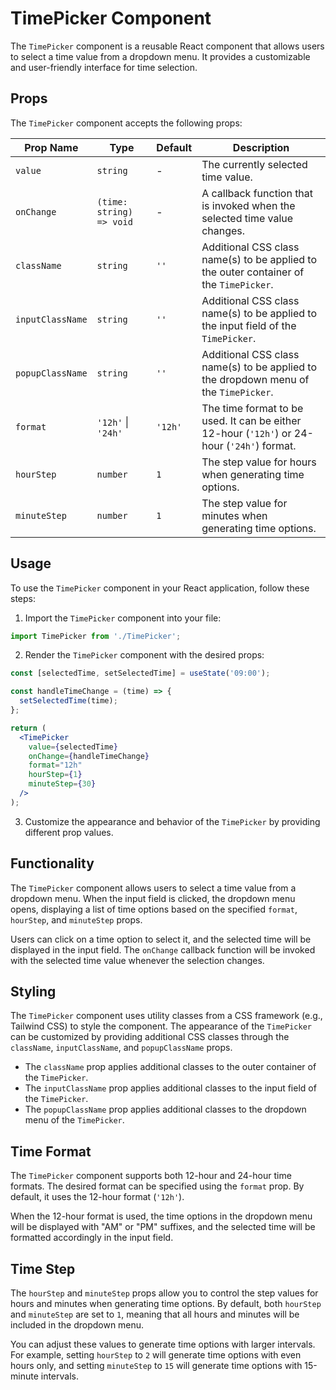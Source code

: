 # TimePicker Component

The `TimePicker` component is a reusable React component that allows users to select a time value from a dropdown menu. It provides a customizable and user-friendly interface for time selection.

## Props

The `TimePicker` component accepts the following props:

| Prop Name         | Type                 | Default   | Description                                                                                  |
|-------------------|----------------------|-----------|----------------------------------------------------------------------------------------------|
| `value`           | `string`             | -         | The currently selected time value.                                                          |
| `onChange`        | `(time: string) => void` | -         | A callback function that is invoked when the selected time value changes.                    |
| `className`       | `string`             | `''`      | Additional CSS class name(s) to be applied to the outer container of the `TimePicker`.      |
| `inputClassName`  | `string`             | `''`      | Additional CSS class name(s) to be applied to the input field of the `TimePicker`.           |
| `popupClassName`  | `string`             | `''`      | Additional CSS class name(s) to be applied to the dropdown menu of the `TimePicker`.         |
| `format`          | `'12h'` \| `'24h'`    | `'12h'`   | The time format to be used. It can be either 12-hour (`'12h'`) or 24-hour (`'24h'`) format. |
| `hourStep`        | `number`             | `1`       | The step value for hours when generating time options.                                       |
| `minuteStep`      | `number`             | `1`       | The step value for minutes when generating time options.                                     |

## Usage

To use the `TimePicker` component in your React application, follow these steps:

1. Import the `TimePicker` component into your file:

```jsx
import TimePicker from './TimePicker';
```

2. Render the `TimePicker` component with the desired props:

```jsx
const [selectedTime, setSelectedTime] = useState('09:00');

const handleTimeChange = (time) => {
  setSelectedTime(time);
};

return (
  <TimePicker
    value={selectedTime}
    onChange={handleTimeChange}
    format="12h"
    hourStep={1}
    minuteStep={30}
  />
);
```

3. Customize the appearance and behavior of the `TimePicker` by providing different prop values.

## Functionality

The `TimePicker` component allows users to select a time value from a dropdown menu. When the input field is clicked, the dropdown menu opens, displaying a list of time options based on the specified `format`, `hourStep`, and `minuteStep` props.

Users can click on a time option to select it, and the selected time will be displayed in the input field. The `onChange` callback function will be invoked with the selected time value whenever the selection changes.

## Styling

The `TimePicker` component uses utility classes from a CSS framework (e.g., Tailwind CSS) to style the component. The appearance of the `TimePicker` can be customized by providing additional CSS classes through the `className`, `inputClassName`, and `popupClassName` props.

- The `className` prop applies additional classes to the outer container of the `TimePicker`.
- The `inputClassName` prop applies additional classes to the input field of the `TimePicker`.
- The `popupClassName` prop applies additional classes to the dropdown menu of the `TimePicker`.

## Time Format

The `TimePicker` component supports both 12-hour and 24-hour time formats. The desired format can be specified using the `format` prop. By default, it uses the 12-hour format (`'12h'`).

When the 12-hour format is used, the time options in the dropdown menu will be displayed with "AM" or "PM" suffixes, and the selected time will be formatted accordingly in the input field.

## Time Step

The `hourStep` and `minuteStep` props allow you to control the step values for hours and minutes when generating time options. By default, both `hourStep` and `minuteStep` are set to `1`, meaning that all hours and minutes will be included in the dropdown menu.

You can adjust these values to generate time options with larger intervals. For example, setting `hourStep` to `2` will generate time options with even hours only, and setting `minuteStep` to `15` will generate time options with 15-minute intervals.